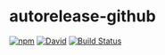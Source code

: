 # autorelease-github

[![npm](https://img.shields.io/npm/v/autorelease-github.svg)](https://www.npmjs.com/package/autorelease-github) [![David](https://img.shields.io/david/tyler-johnson/autorelease-github.svg)](https://david-dm.org/tyler-johnson/autorelease-github) [![Build Status](https://travis-ci.org/tyler-johnson/autorelease-github.svg?branch=master)](https://travis-ci.org/tyler-johnson/autorelease-github)
